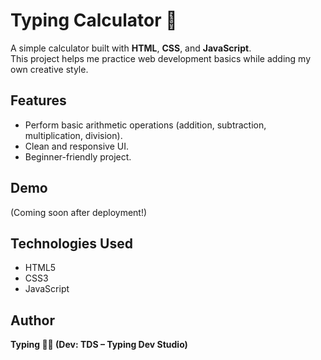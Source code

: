 # Typing Calculator 🧮

A simple calculator built with **HTML**, **CSS**, and **JavaScript**.  
This project helps me practice web development basics while adding my own creative style.

## Features
- Perform basic arithmetic operations (addition, subtraction, multiplication, division).
- Clean and responsive UI.
- Beginner-friendly project.

## Demo
(Coming soon after deployment!)

## Technologies Used
- HTML5
- CSS3
- JavaScript

## Author
**Typing 🦸‍♂️ (Dev: TDS – Typing Dev Studio)**
